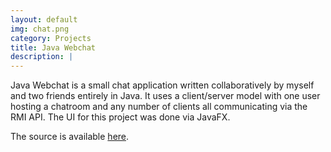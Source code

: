 ```yaml
---
layout: default
img: chat.png
category: Projects
title: Java Webchat
description: |
---
```

Java Webchat is a small chat application written collaboratively by myself and two friends entirely in Java. It uses a client/server model with one user hosting a chatroom and any number of clients all communicating via the RMI API. The UI for this project was done via JavaFX.

The source is available [here](https://github.com/Denton-L/Java-Webchat).